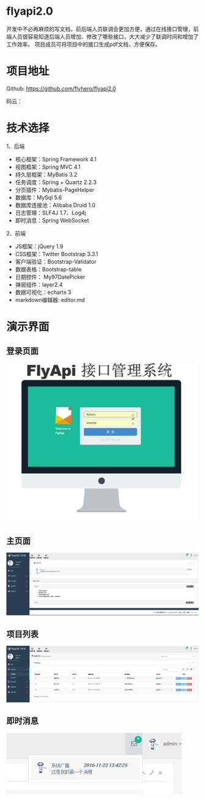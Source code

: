 # flyapi2.0
开发中不必再麻烦的写文档，前后端人员联调会更加方便，通过在线接口管理，前端人员很容易知道后端人员增加、修改了哪些接口，大大减少了联调时间和增加了工作效率。
项目成员可将项目中的接口生成pdf文档，方便保存。

# 项目地址
Github: https://github.com/flyhero/flyapi2.0

码云：

# 技术选择
1、后端

- 核心框架：Spring Framework 4.1
- 视图框架：Spring MVC 4.1
- 持久层框架：MyBatis 3.2
- 任务调度：Spring + Quartz 2.2.3
- 分页插件：Mybatis-PageHelper
- 数据库：MySql 5.6
- 数据库连接池：Alibaba Druid 1.0
- 日志管理：SLF4J 1.7、Log4j
- 即时消息：Spring WebSocket

2、前端

- JS框架：jQuery 1.9
- CSS框架：Twitter Bootstrap 3.3.1
- 客户端验证：Bootstrap-Validator
- 数据表格：Bootstrap-table
- 日期控件： My97DatePicker
- 弹层组件：layer2.4
- 数据可视化：echarts 3
- markdown编辑器: editor.md

# 演示界面
## 登录页面
![登录页面](screenshot/login.png)
## 主页面
![主页面](screenshot/main.png)
## 项目列表
![项目列表](screenshot/project.png)
## 即时消息
![即时消息](screenshot/socket.png)